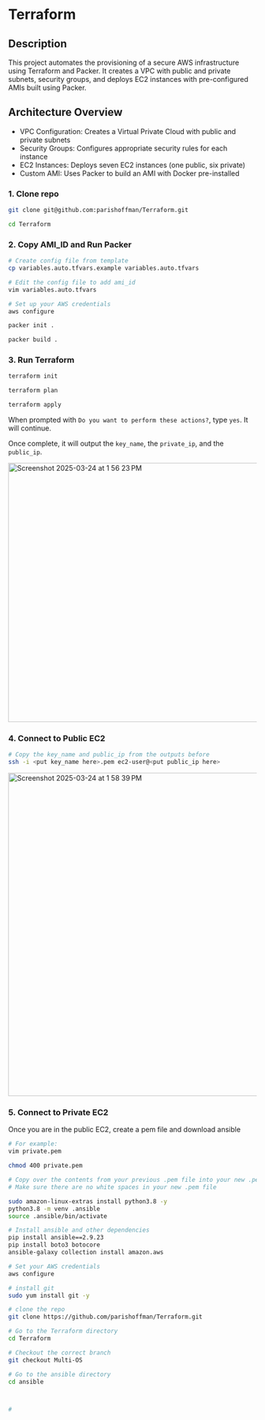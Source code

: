 # Terraform

## Description
This project automates the provisioning of a secure AWS infrastructure using Terraform and Packer. It creates a VPC with public and private subnets, security groups, and deploys EC2 instances with pre-configured AMIs built using Packer.

## Architecture Overview
- VPC Configuration: Creates a Virtual Private Cloud with public and private subnets
- Security Groups: Configures appropriate security rules for each instance
- EC2 Instances: Deploys seven EC2 instances (one public, six private)
- Custom AMI: Uses Packer to build an AMI with Docker pre-installed

### 1. Clone repo
```bash
git clone git@github.com:parishoffman/Terraform.git

cd Terraform
```

### 2. Copy AMI_ID and Run Packer 
```bash
# Create config file from template
cp variables.auto.tfvars.example variables.auto.tfvars

# Edit the config file to add ami_id
vim variables.auto.tfvars

# Set up your AWS credentials
aws configure

packer init .

packer build .
```

### 3. Run Terraform
```bash
terraform init

terraform plan

terraform apply
```
When prompted with `Do you want to perform these actions?`, type `yes`. It will continue.

Once complete, it will output the `key_name`, the `private_ip`, and the `public_ip`.

<img width="526" alt="Screenshot 2025-03-24 at 1 56 23 PM" src="https://github.com/user-attachments/assets/7b9018ec-6037-46f3-a0b2-59304e835293" />


### 4. Connect to Public EC2
```bash
# Copy the key_name and public_ip from the outputs before
ssh -i <put key_name here>.pem ec2-user@<put public_ip here>
```
<img width="656" alt="Screenshot 2025-03-24 at 1 58 39 PM" src="https://github.com/user-attachments/assets/952f7c62-99d8-486a-aa0f-8492b7677619" />


### 5. Connect to Private EC2

Once you are in the public EC2, create a pem file and download ansible
```bash
# For example:
vim private.pem

chmod 400 private.pem

# Copy over the contents from your previous .pem file into your new .pem file
# Make sure there are no white spaces in your new .pem file

sudo amazon-linux-extras install python3.8 -y
python3.8 -m venv .ansible
source .ansible/bin/activate

# Install ansible and other dependencies
pip install ansible==2.9.23
pip install boto3 botocore
ansible-galaxy collection install amazon.aws

# Set your AWS credentials
aws configure

# install git
sudo yum install git -y

# clone the repo
git clone https://github.com/parishoffman/Terraform.git

# Go to the Terraform directory
cd Terraform

# Checkout the correct branch
git checkout Multi-OS

# Go to the ansible directory
cd ansible



# 
```
